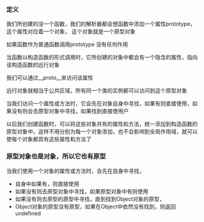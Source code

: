 ### 定义

我们所创建的没一个函数，我们的解析器都会想函数中添加一个属性prototype，这个属性对应着一个对象， 这个对象就是一个原型对象

如果函数作为普通函数调用prototype 没有任何作用

当函数以构造函数的形式调用时，它所创建的对象中都会有一个隐含的属性，指向该构造函数的远行对象

我们可以通过\_\__proto_\_\_来访问该属性

远行对象就相当于公共区域，所有同一个类的实例都可以访问到这个原型对象

当我们访问一个属性或方法时，它会先在对象自身中寻找，如果有则直接使用，如果没有则会去原型对象中寻找，如果找到直接使用户

以后我们创建函数时，可以将这些对象共有的属性和方法，统一添加到构造函数的原型对象中，这样不用分别为每一个对象添加，也不会影响到全局作用域，就可以使每个对象都具有这些属性和方法了

### 原型对象也是对象，所以它也有原型

当我们使用一个对象的属性或方法时，会先在自身中寻找，

* 自身中如果有，则直接使用
* 如果没有则去原型对象中寻找，如果原型对象中有则使用
* 如果没有则去原型的原型中寻找，直到找到Object对象的原型，
* Object对象的原型没有原型，如果在Object中依然没有找到，则返回undefined



